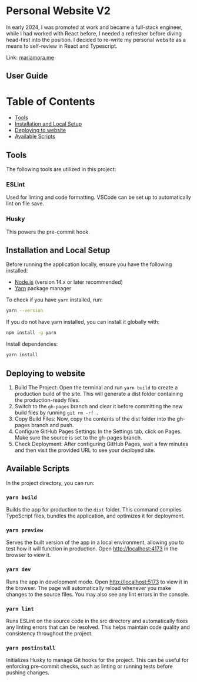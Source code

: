 # Personal Website V2
In early 2024, I was promoted at work and became a full-stack engineer, while I had worked with React before, I needed a refresher before diving head-first into the position. I decided to re-write my personal website as a means to self-review in React and Typescript.

Link: [mariamora.me](mariamora.me)

## User Guide

# Table of Contents
- [Tools](#tools)
- [Installation and Local Setup](#installation-and-local-setup)
- [Deploying to website](#deploying-to-website)
- [Available Scripts](#available-scripts)

## Tools
The following tools are utilized in this project:

### ESLint
Used for linting and code formatting.  VSCode can be set up to automatically lint on file save.

### Husky
This powers the pre-commit hook.


## Installation and Local Setup

Before running the application locally, ensure you have the following installed:
- [Node.js](https://nodejs.org/) (version 14.x or later recommended)
- [Yarn](https://yarnpkg.com/) package manager

To check if you have `yarn` installed, run:
```bash
yarn --version
```

If you do not have yarn installed, you can install it globally with:
```bash 
npm install -g yarn
```

Install dependencies:

```bash
yarn install
```

## Deploying to website
1. Build The Project: Open the terminal and run `yarn build` to create a production build of the site. This will generate a dist folder containing the production-ready files.
2. Switch to the `gh-pages` branch and clear it before committing the new build files by running `git rm -rf .`
3. Copy Build Files: Now, copy the contents of the dist folder into the gh-pages branch and push.
4. Configure GitHub Pages Settings: In the Settings tab, click on Pages. Make sure the source is set to the gh-pages branch.
5. Check Deployment: After configuring GitHub Pages, wait a few minutes and then visit the provided URL to see your deployed site.

## Available Scripts

In the project directory, you can run:

### `yarn build`
Builds the app for production to the `dist` folder. This command compiles TypeScript files, bundles the application, and optimizes it for deployment.

### `yarn preview`
Serves the built version of the app in a local environment, allowing you to test how it will function in production. Open [http://localhost:4173](http://localhost:4173/) in the browser to view it.

### `yarn dev`
Runs the app in development mode. Open [http://localhost:5173](http://localhost:5173/) to view it in the browser. 
The page will automatically reload whenever you make changes to the source files. You may also see any lint errors in the console.

### `yarn lint`
Runs ESLint on the source code in the src directory and automatically fixes any linting errors that can be resolved. This helps maintain code quality and consistency throughout the project.

### `yarn postinstall`
Initializes Husky to manage Git hooks for the project. This can be useful for enforcing pre-commit checks, such as linting or running tests before pushing changes.
